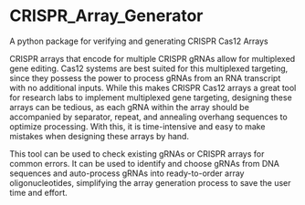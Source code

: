 # CRISPR_Array_Generator
A python package for verifying and generating CRISPR Cas12 Arrays

CRISPR arrays that encode for multiple CRISPR gRNAs allow for multiplexed gene editing. Cas12 systems are best suited for this multiplexed targeting, since they possess the power to process gRNAs from an RNA transcript with no additional inputs. While this makes CRISPR Cas12 arrays a great tool for research labs to implement multiplexed gene targeting, designing these arrays can be tedious, as each gRNA within the array should be accompanied by separator, repeat, and annealing overhang sequences to optimize processing. With this, it is time-intensive and easy to make mistakes when designing these arrays by hand.

This tool can be used to check existing gRNAs or CRISPR arrays for common errors. It can be used to identify and choose gRNAs from DNA sequences and auto-process gRNAs into ready-to-order array oligonucleotides, simplifying the array generation process to save the user time and effort.

